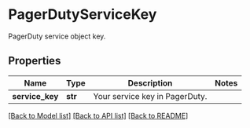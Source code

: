 # PagerDutyServiceKey

PagerDuty service object key.

## Properties

| Name            | Type    | Description                    | Notes |
| --------------- | ------- | ------------------------------ | ----- |
| **service_key** | **str** | Your service key in PagerDuty. |

[[Back to Model list]](README.md#documentation-for-models) [[Back to API list]](README.md#documentation-for-api-endpoints) [[Back to README]](README.md)
